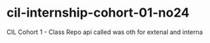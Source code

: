 # cil-internship-cohort-01-no24
CIL Cohort 1 - Class Repo
api called was oth for extenal and interna
